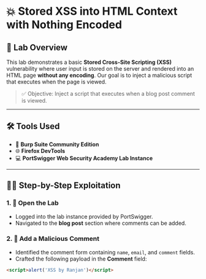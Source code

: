 # 💥 Stored XSS into HTML Context with Nothing Encoded

## 🧪 Lab Overview

This lab demonstrates a basic **Stored Cross-Site Scripting (XSS)** vulnerability where user input is stored on the server and rendered into an HTML page **without any encoding**. Our goal is to inject a malicious script that executes when the page is viewed.

> ✅ Objective: Inject a script that executes when a blog post comment is viewed.

---

## 🛠️ Tools Used

- 🧩 **Burp Suite Community Edition**
- 🌐 **Firefox DevTools**
- 💻 **PortSwigger Web Security Academy Lab Instance**

---

## 🕵️‍♂️ Step-by-Step Exploitation

### 1. 🏁 Open the Lab

- Logged into the lab instance provided by PortSwigger.
- Navigated to the **blog post** section where comments can be added.

### 2. 💬 Add a Malicious Comment

- Identified the comment form containing `name`, `email`, and `comment` fields.
- Crafted the following payload in the **Comment** field:

```html
<script>alert('XSS by Ranjan')</script>
